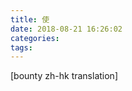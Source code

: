 ```yaml
---
title: 使
date: 2018-08-21 16:26:02
categories:
tags:
---
```


<!-- "Build" page -->

<!-- toc -->

[bounty zh-hk translation]

